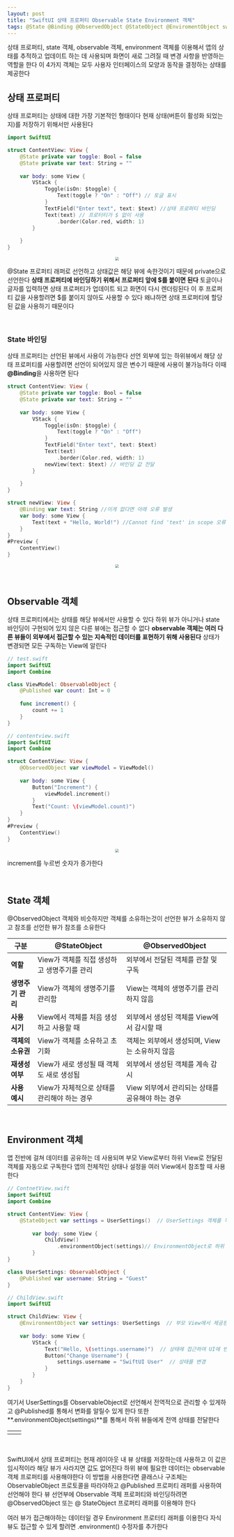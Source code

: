 ```yaml
---
layout: post
title: "SwiftUI 상태 프로퍼티 Observable State Environment 객체"
tags: @State @Binding @ObservedObject @StateObject @EnviromentObject swiftui
---
```


상태 프로퍼티, state 객체, observable 객체, environment 객체를 이용해서 앱의 상태를 추적하고 업데이트 하는 데 사용되며 화면이 새로 그려질 때 변경 사항을 반영하는 역할을 한다 이 4가지 객체는 모두 사용자 인터페이스의 모양과 동작을 결정하는 상태를 제공한다

## 상태 프로퍼티

상태 프로퍼티는 상태에 대한 가장 기본적인 형태이다 현재 상태(버튼이 활성화 되었는지)를 저장하기 위해서만 사용된다

``` swift
import SwiftUI

struct ContentView: View {
    @State private var toggle: Bool = false
    @State private var text: String = ""
    
    var body: some View {
        VStack {
            Toggle(isOn: $toggle) {
                Text(toggle ? "On" : "Off") // 토글 표시
            }
            TextField("Enter text", text: $text) //상태 프로퍼티 바인딩
            Text(text) // 프로터티가 $ 없이 사용
                .border(Color.red, width: 1)
        }
        
    }
}
```

<center>
<img src="https://github.com/user-attachments/assets/e9bc2292-c7dd-4236-9b55-2eb50d1f96e8" style="zoom:50%;">
</center>

@State 프로퍼티 래퍼로 선언하고 상태값은 해당 뷰에 속한것이기 때문에 private으로 선언한다 **상태 프로퍼티에 바인딩하기 위해서 프로퍼티 앞에 $를 붙이면 된다** 토글이나 글자를 입력하면 상태 프로퍼티가 업데이트 되고 화면이 다시 렌더링된다 이 후 프로퍼티 값을 사용할려면 $를 붙이지 않아도 사용할 수 있다 왜냐하면 상태 프로퍼티에 할당된 값을 사용하기 때문이다

&nbsp;

### State 바인딩

상태 프로퍼티는 선언된 뷰에서 사용이 가능한다 선언 외부에 있는 하위뷰에서 해당 상태 프로퍼티를 사용할려면 선언이 되어있지 않은 변수기 때문에 사용이 불가능하다 이때 **@Binding**을 사용하면 된다

``` swift
struct ContentView: View {
    @State private var toggle: Bool = false
    @State private var text: String = ""
    
    var body: some View {
        VStack {
            Toggle(isOn: $toggle) {
                Text(toggle ? "On" : "Off")
            }
            TextField("Enter text", text: $text)
            Text(text)
                .border(Color.red, width: 1)
          	newView(text: $text) // 바인딩 값 전달
        }
        
    }
}

struct newView: View {
    @Binding var text: String //이게 없다면 아래 오류 발생
    var body: some View {
        Text(text + "Hello, World!") //Cannot find 'text' in scope 오류
    }
}
#Preview {
    ContentView()
}
```

<center>
<img src="https://github.com/user-attachments/assets/7d9b68f6-4a97-4c24-8060-0203a62d815a" style="zoom:50%;">
</center>

 &nbsp;

## Observable 객체

상태 프로퍼티에서는 상태를 해당 뷰에서만 사용할 수 있다 하위 뷰가 아니거나 state 바인딩이 구현되어 있지 않은 다른 뷰에는 접근할 수 없다 **observable 객체는 여러 다른 뷰들이 외부에서 접근할 수 있는 지속적인 데이터를 표현하기 위해 사용된다** 상태가 변경되면 모든 구독하는 View에 알린다 

``` swift
// test.swift
import SwiftUI
import Combine

class ViewModel: ObservableObject {
    @Published var count: Int = 0
    
    func increment() {
        count += 1
    }
}
```

``` swift
// contentview.swift
import SwiftUI
import Combine

struct ContentView: View {
    @ObservedObject var viewModel = ViewModel()
    
    var body: some View {
        Button("Increment") {
            viewModel.increment()
        }
        Text("Count: \(viewModel.count)")
    }
}
#Preview {
    ContentView()
}
```

<center>
<img src="https://github.com/user-attachments/assets/64295e9e-46ca-46ef-a5e8-2843f9298730" style="zoom:50%;">
</center>

increment를 누르번 숫자가 증가한다

&nbsp;

## State 객체

@ObservedObject 객체와 비슷하지만 객체를 소유하는것이 선언한 뷰가 소유하지 않고 참조를 선언한 뷰가 참조를 소유한다

| 구분              | @StateObject                                | @ObservedObject                                  |
| ----------------- | ------------------------------------------- | ------------------------------------------------ |
| **역할**          | View가 객체를 직접 생성하고 생명주기를 관리 | 외부에서 전달된 객체를 관찰 및 구독              |
| **생명주기 관리** | View가 객체의 생명주기를 관리함             | View는 객체의 생명주기를 관리하지 않음           |
| **사용 시기**     | View에서 객체를 처음 생성하고 사용할 때     | 외부에서 생성된 객체를 View에서 감시할 때        |
| **객체의 소유권** | View가 객체를 소유하고 초기화               | 객체는 외부에서 생성되며, View는 소유하지 않음   |
| **재생성 여부**   | View가 새로 생성될 때 객체도 새로 생성됨    | 외부에서 생성된 객체를 계속 감시                 |
| **사용 예시**     | View가 자체적으로 상태를 관리해야 하는 경우 | View 외부에서 관리되는 상태를 공유해야 하는 경우 |

&nbsp;

## Environment 객체

앱 전반에 걸쳐 데이터를 공유하는 데 사용되며 부모 View로부터 하위 View로 전달된 객체를 자동으로 구독한다 앱의 전체적인 상태나 설정을 여러 View에서 참조할 때 사용한다

``` swift
// ContnetView.swift
import SwiftUI
import Combine

struct ContentView: View {
    @StateObject var settings = UserSettings()  // UserSettings 객체를 직접 생성하고 관리
        
        var body: some View {
            ChildView()
                .environmentObject(settings)// EnvironmentObject로 하위 뷰들에 전달
        }
}

class UserSettings: ObservableObject {
    @Published var username: String = "Guest"
}
```

``` swift
// ChildView.swift
import SwiftUI

struct ChildView: View {
    @EnvironmentObject var settings: UserSettings  // 부모 View에서 제공된 전역 상태를 사용
    
    var body: some View {
        VStack {
            Text("Hello, \(settings.username)")  // 상태에 접근하여 UI에 반영
            Button("Change Username") {
                settings.username = "SwiftUI User"  // 상태를 변경
            }
        }
    }
}
```

여기서 UserSettings를 ObservableObject로 선언해서 전역적으로 관리할 수 있게하고 @Published를 통해서 변화를 알릴수 있게 한다 또한 **.environmentObject(settings)**를 통해서 하위 뷰들에게 전역 상태를 전달한다

<table><td><center><img alt="" src="https://github.com/user-attachments/assets/2af5161e-8fdf-4cf9-bee0-bb9cbc469aa8" style="zoom:50%;" /></center></td><td><center><img alt="" src="https://github.com/user-attachments/assets/853758ea-87a0-43a5-9dcb-37dda374c479" style="zoom:50%;" /></center></td></table>

&nbsp;

SwiftUI에서 상태 프로퍼티는 현재 레이아웃 내 뷰 상태를 저장하는데 사용하고 이 값은 임시적이라 해당 뷰가 사라지면 값도 없어진다 하위 뷰에 필요한 데이터는 observable객체 프로퍼티를 사용해야한다 이 방법을 사용한다면 클래스나 구조체는 ObservableObject 프로토콜을 따라야하고 @Published 프로퍼티 래퍼를 사용하여 선언해야 한다 뷰 선언부에 Observable 객체 프로퍼티와 바인딩하려면 @ObservedObject 또는 @ StateObject 프로퍼티 래퍼를 이용해야 한다

여러 뷰가 접근해야하는 데이터일 경우 Environment 프로터티 래퍼를 이용한다 자식 뷰도 접근할 수 있게 할려면 .environment() 수정자를 추가한다
